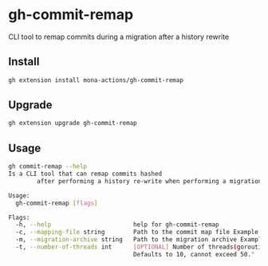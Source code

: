 # gh-commit-remap

CLI tool to remap commits during a migration after a history rewrite

## Install

```bash
gh extension install mona-actions/gh-commit-remap
```

## Upgrade

```bash
gh extension upgrade gh-commit-remap
```

## Usage

```bash
gh commit-remap --help
Is a CLI tool that can remap commits hashed 
        after performing a history re-write when performing a migration For exam

Usage:
  gh-commit-remap [flags]

Flags:
  -h, --help                       help for gh-commit-remap
  -c, --mapping-file string        Path to the commit map file Example: /path/to/commit-map
  -m, --migration-archive string   Path to the migration archive Example: /path/to/migration-archive
  -t, --number-of-threads int      [OPTIONAL] Number of threads(goroutines) to use for processing. 
                                   Defaults to 10, cannot exceed 50."
```